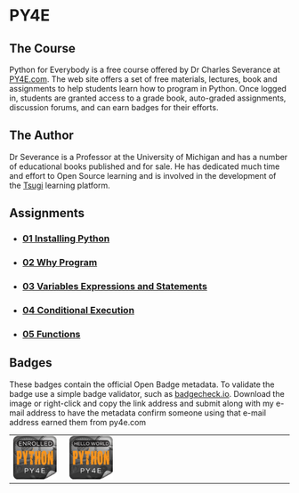 # PY4E

## The Course

Python for Everybody is a free course offered by Dr Charles Severance at [PY4E.com](https://www.py4e.com/). The web site offers a set of free materials, lectures, book and assignments to help students learn how to program in Python. Once logged in, students are granted access to a grade book, auto-graded assignments, discussion forums, and can earn badges for their efforts.

## The Author

Dr Severance is a Professor at the University of Michigan and has a number of educational books published and for sale. He has dedicated much time and effort to Open Source learning and is involved in the development of the [Tsugi](https://www.tsugi.org/) learning platform.

## Assignments

- ### [01 Installing Python](01-InstallingPython/01-InstallingPython.md)
- ### [02 Why Program](02-WhyProgram/02-WhyProgram.md)
- ### [03 Variables Expressions and Statements](03-VariablesExpressionsStatements/03-VariablesExpressionsStatements.md)
- ### [04 Conditional Execution](04-ConditionalExecution/04-ConditionalExecution.md)
- ### [05 Functions](05-Functions/05-Functions.md)

## Badges

These badges contain the official Open Badge metadata. To validate the badge use a simple badge validator, such as [badgecheck.io](https://badgecheck.io/). Download the image or right-click and copy the link address and submit along with my e-mail address to have the metadata confirm someone using that e-mail address earned them from py4e.com

<table style="width: 100%">
    <tr>
        <td style="width:20%">
            <img src="Badges/enrolled.png" alt="py4e enrolment badge" style="margin:auto;width:90%">
        </td>
        <td style="width:20%">
            <img src="Badges/hello.png" alt="py4e enrolment badge" style="margin:auto; width:90%">
        </td>
        <td style="width:20%">
        </td>
        <td style="width:20%">
        </td>
        <td style="width:20%">
        </td>
    </tr>
</table>